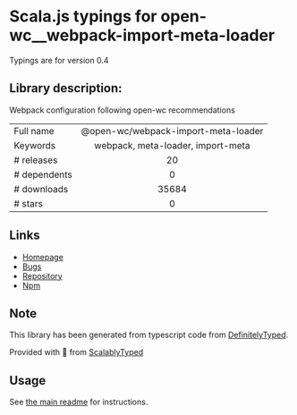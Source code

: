 
# Scala.js typings for open-wc__webpack-import-meta-loader

Typings are for version 0.4

## Library description:
Webpack configuration following open-wc recommendations

|                    |                 |
| ------------------ | :-------------: |
| Full name          | @open-wc/webpack-import-meta-loader |
| Keywords           | webpack, meta-loader, import-meta |
| # releases         | 20 |
| # dependents       | 0 |
| # downloads        | 35684 |
| # stars            | 0 |

## Links
- [Homepage](https://github.com/open-wc/open-wc/tree/master/packages/webpack-import-meta-loader)
- [Bugs](https://github.com/open-wc/open-wc/issues)
- [Repository](https://github.com/open-wc/open-wc)
- [Npm](https://www.npmjs.com/package/%40open-wc%2Fwebpack-import-meta-loader)
    


## Note
This library has been generated from typescript code from [DefinitelyTyped](https://definitelytyped.org).

Provided with :purple_heart: from [ScalablyTyped](https://github.com/oyvindberg/ScalablyTyped)

## Usage
See [the main readme](../../readme.md) for instructions.


